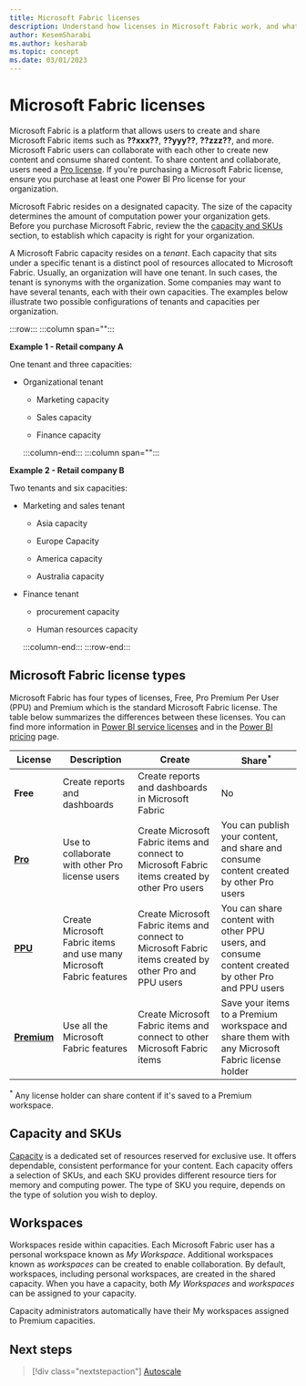 ```yaml
---
title: Microsoft Fabric licenses
description: Understand how licenses in Microsoft Fabric work, and what are tenants, capacities and SKUs.
author: KesemSharabi
ms.author: kesharab
ms.topic: concept
ms.date: 03/01/2023
---
```


# Microsoft Fabric licenses

Microsoft Fabric is a platform that allows users to create and share Microsoft Fabric items such as **??xxx??**, **??yyy??**, **??zzz??**, and more. Microsoft Fabric users can collaborate with each other to create new content and consume shared content. To share content and collaborate, users need a [Pro license](tbd). If you're purchasing a Microsoft Fabric license, ensure you purchase at least one Power BI Pro license for your organization.

Microsoft Fabric resides on a designated capacity. The size of the capacity determines the amount of computation power your organization gets. Before you purchase Microsoft Fabric, review the the [capacity and SKUs](#capacity-and-skus) section, to establish which capacity is right for your organization.

A Microsoft Fabric capacity resides on a *tenant*. Each capacity that sits under a specific tenant is a distinct pool of resources allocated to Microsoft Fabric. Usually, an organization will have one tenant. In such cases, the tenant is synonyms with the organization. Some companies may want to have several tenants, each with their own capacities. The examples below illustrate two possible configurations of tenants and capacities per organization.

:::row:::
   :::column span="":::

**Example 1 - Retail company A**

One tenant and three capacities:

* Organizational tenant

    * Marketing capacity

    * Sales capacity

    * Finance capacity

   :::column-end:::
   :::column span="":::

**Example 2 - Retail company B**

Two tenants and six capacities:

* Marketing and sales tenant

    * Asia capacity

    * Europe Capacity

    * America capacity

    * Australia capacity

* Finance tenant

    * procurement capacity

    * Human resources capacity

   :::column-end:::
:::row-end:::

## Microsoft Fabric license types

Microsoft Fabric has four types of licenses, Free, Pro Premium Per User (PPU) and Premium which is the standard Microsoft Fabric license. The table below summarizes the differences between these licenses. You can find more information in [Power BI service licenses](../fundamentals/service-features-license-type.md#power-bi-service-licenses) and in the [Power BI pricing](https://powerbi.microsoft.com/en-au/pricing/) page.

| License | Description | Create | Share<sup>*</sup> |
|---------|-------------|--------|-------|
| **Free**    | Create reports and dashboards | Create reports and dashboards in Microsoft Fabric | No |
| [**Pro**](tbd) | Use to collaborate with other Pro license users | Create Microsoft Fabric items and connect to Microsoft Fabric items created by other Pro users | You can publish your content, and share and consume content created by other Pro users |
| [**PPU**](tbd) | Create Microsoft Fabric items and use many Microsoft Fabric features | Create Microsoft Fabric items and connect to Microsoft Fabric items created by other Pro and PPU users | You can share content with other PPU users, and consume content created by other Pro and PPU users |
| [**Premium**](tbd) | Use all the Microsoft Fabric features | Create Microsoft Fabric items and connect to other Microsoft Fabric items | Save your items to a Premium workspace and share them with any Microsoft Fabric license holder |

<sup>*</sup> Any license holder can share content if it's saved to a Premium workspace.  

## Capacity and SKUs

[Capacity](capacity-and-skus.md) is a dedicated set of resources reserved for exclusive use. It offers dependable, consistent performance for your content. Each capacity offers a selection of SKUs, and each SKU provides different resource tiers for memory and computing power. The type of SKU you require, depends on the type of solution you wish to deploy.

## Workspaces

Workspaces reside within capacities. Each Microsoft Fabric user has a personal workspace known as *My Workspace*. Additional workspaces known as *workspaces* can be created to enable collaboration. By default, workspaces, including personal workspaces, are created in the shared capacity. When you have a capacity, both *My Workspaces* and *workspaces* can be assigned to your capacity.

Capacity administrators automatically have their My workspaces assigned to Premium capacities.

## Next steps

>[!div class="nextstepaction"]
>[Autoscale](autoscale.md)
